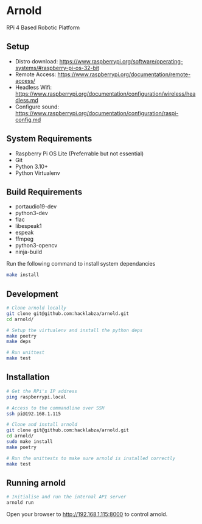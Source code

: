 # Arnold
RPi 4 Based Robotic Platform

## Setup

 - Distro download: https://www.raspberrypi.org/software/operating-systems/#raspberry-pi-os-32-bit
 - Remote Access: https://www.raspberrypi.org/documentation/remote-access/
 - Headless Wifi: https://www.raspberrypi.org/documentation/configuration/wireless/headless.md
 - Configure sound: https://www.raspberrypi.org/documentation/configuration/raspi-config.md

## System Requirements

 - Raspberry Pi OS Lite (Preferrable but not essential)
 - Git
 - Python 3.10+
 - Python Virtualenv

## Build Requirements

 - portaudio19-dev
 - python3-dev
 - flac
 - libespeak1
 - espeak
 - ffmpeg
 - python3-opencv
 - ninja-build

Run the following command to install system dependancies

```bash
make install
```

## Development

```bash
# Clone arnold locally
git clone git@github.com:hacklabza/arnold.git
cd arnold/

# Setup the virtualenv and install the python deps
make poetry
make deps

# Run unittest
make test
```

## Installation

```bash
# Get the RPi's IP address
ping raspberrypi.local

# Access to the commandline over SSH
ssh pi@192.168.1.115

# Clone and install arnold
git clone git@github.com:hacklabza/arnold.git
cd arnold/
sudo make install
make poetry

# Run the unittests to make sure arnold is installed correctly
make test
```

## Running arnold

```bash
# Initialise and run the internal API server
arnold run
```

Open your browser to http://192.168.1.115:8000 to control arnold.
